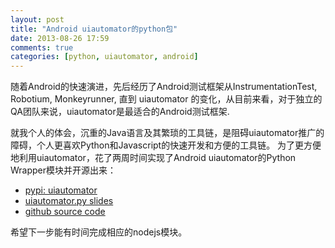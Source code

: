 ```yaml
---
layout: post
title: "Android uiautomator的python包"
date: 2013-08-26 17:59
comments: true
categories: [python, uiautomator, android]
---
```


随着Android的快速演进，先后经历了Android测试框架从InstrumentationTest, Robotium, Monkeyrunner, 直到 uiautomator 的变化，从目前来看，对于独立的QA团队来说，uiautomator是最适合的Android测试框架.

就我个人的体会，沉重的Java语言及其繁琐的工具链，是阻碍uiautomator推广的障碍，个人更喜欢Python和Javascript的快速开发和方便的工具链。
为了更方便地利用uiautomator，花了两周时间实现了Android uiautomator的Python Wrapper模块并开源出来：

- [pypi: uiautomator](https://pypi.python.org/pypi/uiautomator)
- [uiautomator.py slides](/slides/android-uiautomator-and-python/)
- [github source code](https://github.com/xiaocong/uiautomator)

希望下一步能有时间完成相应的nodejs模块。

